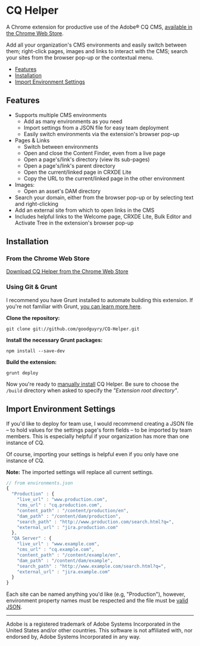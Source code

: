 CQ Helper
========
A Chrome extension for productive use of the Adobe® CQ CMS, [available in the Chrome Web Store](https://chrome.google.com/webstore/detail/cq-helper/naemekoogddiemkfhjjhaidalehodjcp).

Add all your organization's CMS environments and easily switch between them; right-click pages, images and links to interact with the CMS; search your sites from the browser pop-up or the contextual menu.

- [Features](#features)
- [Installation](#installation)
- [Import Environment Settings](#import-environment-settings)

## Features

- Supports multiple CMS environments
    - Add as many environments as you need
    - Import settings from a JSON file for easy team deployment
    - Easily switch environments via the extension's browser pop-up
- Pages & Links
    - Switch between environments
    - Open and close the Content Finder, even from a live page
    - Open a page's/link's directory (view its sub-pages)
    - Open a page's/link's parent directory
    - Open the current/linked page in CRXDE Lite
    - Copy the URL to the current/linked page in the other environment
- Images:
    - Open an asset's DAM directory
- Search your domain, either from the browser pop-up or by selecting text and right-clicking
- Add an external site from which to open links in the CMS
- Includes helpful links to the Welcome page, CRXDE Lite, Bulk Editor and Activate Tree in the extension's browser pop-up

## Installation

### From the Chrome Web Store

[Download CQ Helper from the Chrome Web Store](https://chrome.google.com/webstore/detail/cq-helper/naemekoogddiemkfhjjhaidalehodjcp)

### Using Git & Grunt

I recommend you have Grunt installed to automate building this extension. If you're not familiar with Grunt, [you can learn more here](http://gruntjs.com/getting-started).

**Clone the repository:**

```command-line
git clone git://github.com/goodguyry/CQ-Helper.git
```

**Install the necessary Grunt packages:**

```command-line
npm install --save-dev
```

**Build the extension:**

```command-line
grunt deploy
```

Now you're ready to [manually install](http://developer.chrome.com/extensions/packaging.html) CQ Helper. Be sure to choose the ```/build``` directory when asked to specify the _"Extension root directory"_.

## Import Environment Settings

If you'd like to deploy for team use, I would recommend creating a JSON file &ndash; to hold values for the settings page's form fields &ndash; to be imported by team members. This is especially helpful if your organization has more than one instance of CQ.

Of course, importing your settings is helpful even if you only have one instance of CQ.

**Note:** The imported settings will replace all current settings.

```javascript
// from environments.json
{
  "Production" : {
    "live_url" : "www.production.com",
    "cms_url" : "cq.production.com",
    "content_path" : "/content/production/en",
    "dam_path" : "/content/dam/production",
    "search_path" : "http://www.production.com/search.html?q=",
    "external_url" : "jira.production.com"
  },
  "QA Server" : {
    "live_url" : "www.example.com",
    "cms_url" : "cq.example.com",
    "content_path" : "/content/example/en",
    "dam_path" : "/content/dam/example",
    "search_path" : "http://www.example.com/search.html?q=",
    "external_url" : "jira.example.com"
  }
}
```

Each site can be named anything you'd like (e.g, "Production"), however, environment property names must be respected and the file must be [valid JSON](http://jsonlint.com).

---

Adobe is a registered trademark of Adobe Systems Incorporated in the United States and/or other countries. This software is not affiliated with, nor endorsed by, Adobe Systems Incorporated in any way.